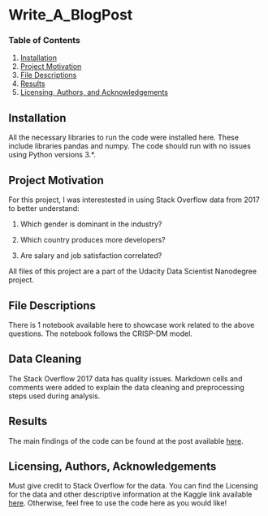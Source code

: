 # Write_A_BlogPost

### Table of Contents

1. [Installation](#installation)
2. [Project Motivation](#motivation)
3. [File Descriptions](#files)
4. [Results](#results)
5. [Licensing, Authors, and Acknowledgements](#licensing)

## Installation <a name="installation"></a>

All the necessary libraries to run the code were installed here. These include libraries pandas and numpy. The code should run with no issues using Python versions 3.*.

## Project Motivation<a name="motivation"></a>

For this project, I was interestested in using Stack Overflow data from 2017 to better understand:

1. Which gender is dominant in the industry?

2. Which country produces more developers?

3. Are salary and job satisfaction correlated?

All files of this project are a part of the Udacity Data Scientist Nanodegree project. 


## File Descriptions <a name="files"></a>

There is 1 notebook available here to showcase work related to the above questions. The notebook follows the CRISP-DM model.

## Data Cleaning <a name="data cleaning"></a>

The Stack Overflow 2017 data has quality issues. Markdown cells and comments were added to explain the data cleaning and preprocessing steps used during analysis.   

## Results<a name="results"></a>

The main findings of the code can be found at the post available [here](https://medium.com/@asaadaali/can-you-make-tons-of-money-by-learning-data-science-and-artificial-intelligence-aa8b0adf054e).

## Licensing, Authors, Acknowledgements<a name="licensing"></a>

Must give credit to Stack Overflow for the data.  You can find the Licensing for the data and other descriptive information at the Kaggle link available [here](https://www.kaggle.com/stackoverflow/so-survey-2017/data).  Otherwise, feel free to use the code here as you would like! 

